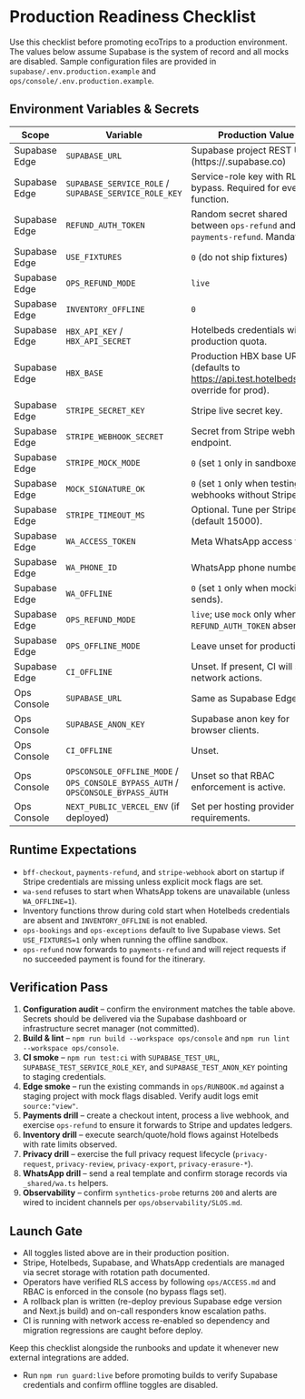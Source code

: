 # Production Readiness Checklist

Use this checklist before promoting ecoTrips to a production environment. The values below assume Supabase is the system of record and all mocks are disabled. Sample configuration files are provided in `supabase/.env.production.example` and `ops/console/.env.production.example`.

## Environment Variables & Secrets
| Scope | Variable | Production Value |
| ----- | -------- | ---------------- |
| Supabase Edge | `SUPABASE_URL` | Supabase project REST URL (https://<project>.supabase.co) |
| Supabase Edge | `SUPABASE_SERVICE_ROLE` / `SUPABASE_SERVICE_ROLE_KEY` | Service-role key with RLS bypass. Required for every function. |
| Supabase Edge | `REFUND_AUTH_TOKEN` | Random secret shared between `ops-refund` and `payments-refund`. Mandatory. |
| Supabase Edge | `USE_FIXTURES` | `0` (do not ship fixtures) |
| Supabase Edge | `OPS_REFUND_MODE` | `live` |
| Supabase Edge | `INVENTORY_OFFLINE` | `0` |
| Supabase Edge | `HBX_API_KEY` / `HBX_API_SECRET` | Hotelbeds credentials with production quota. |
| Supabase Edge | `HBX_BASE` | Production HBX base URL (defaults to https://api.test.hotelbeds.com; override for prod). |
| Supabase Edge | `STRIPE_SECRET_KEY` | Stripe live secret key. |
| Supabase Edge | `STRIPE_WEBHOOK_SECRET` | Secret from Stripe webhook endpoint. |
| Supabase Edge | `STRIPE_MOCK_MODE` | `0` (set `1` only in sandboxes). |
| Supabase Edge | `MOCK_SIGNATURE_OK` | `0` (set `1` only when testing webhooks without Stripe). |
| Supabase Edge | `STRIPE_TIMEOUT_MS` | Optional. Tune per Stripe SLA (default 15000). |
| Supabase Edge | `WA_ACCESS_TOKEN` | Meta WhatsApp access token. |
| Supabase Edge | `WA_PHONE_ID` | WhatsApp phone number ID. |
| Supabase Edge | `WA_OFFLINE` | `0` (set `1` only when mocking sends). |
| Supabase Edge | `OPS_REFUND_MODE` | `live`; use `mock` only when `REFUND_AUTH_TOKEN` absent. |
| Supabase Edge | `OPS_OFFLINE_MODE` | Leave unset for production. |
| Supabase Edge | `CI_OFFLINE` | Unset. If present, CI will skip network actions.
| Ops Console | `SUPABASE_URL` | Same as Supabase Edge. |
| Ops Console | `SUPABASE_ANON_KEY` | Supabase anon key for browser clients. |
| Ops Console | `CI_OFFLINE` | Unset. |
| Ops Console | `OPSCONSOLE_OFFLINE_MODE` / `OPS_CONSOLE_BYPASS_AUTH` / `OPSCONSOLE_BYPASS_AUTH` | Unset so that RBAC enforcement is active. |
| Ops Console | `NEXT_PUBLIC_VERCEL_ENV` (if deployed) | Set per hosting provider requirements. |

## Runtime Expectations
- `bff-checkout`, `payments-refund`, and `stripe-webhook` abort on startup if Stripe credentials are missing unless explicit mock flags are set.
- `wa-send` refuses to start when WhatsApp tokens are unavailable (unless `WA_OFFLINE=1`).
- Inventory functions throw during cold start when Hotelbeds credentials are absent and `INVENTORY_OFFLINE` is not enabled.
- `ops-bookings` and `ops-exceptions` default to live Supabase views. Set `USE_FIXTURES=1` only when running the offline sandbox.
- `ops-refund` now forwards to `payments-refund` and will reject requests if no succeeded payment is found for the itinerary.

## Verification Pass
1. **Configuration audit** – confirm the environment matches the table above. Secrets should be delivered via the Supabase dashboard or infrastructure secret manager (not committed).
2. **Build & lint** – `npm run build --workspace ops/console` and `npm run lint --workspace ops/console`.
3. **CI smoke** – `npm run test:ci` with `SUPABASE_TEST_URL`, `SUPABASE_TEST_SERVICE_ROLE_KEY`, and `SUPABASE_TEST_ANON_KEY` pointing to staging credentials.
4. **Edge smoke** – run the existing commands in `ops/RUNBOOK.md` against a staging project with mock flags disabled. Verify audit logs emit `source:"view"`.
5. **Payments drill** – create a checkout intent, process a live webhook, and exercise `ops-refund` to ensure it forwards to Stripe and updates ledgers.
6. **Inventory drill** – execute search/quote/hold flows against Hotelbeds with rate limits observed.
7. **Privacy drill** – exercise the full privacy request lifecycle (`privacy-request`, `privacy-review`, `privacy-export`, `privacy-erasure-*`).
8. **WhatsApp drill** – send a real template and confirm storage records via `_shared/wa.ts` helpers.
9. **Observability** – confirm `synthetics-probe` returns `200` and alerts are wired to incident channels per `ops/observability/SLOS.md`.

## Launch Gate
- All toggles listed above are in their production position.
- Stripe, Hotelbeds, Supabase, and WhatsApp credentials are managed via secret storage with rotation path documented.
- Operators have verified RLS access by following `ops/ACCESS.md` and RBAC is enforced in the console (no bypass flags set).
- A rollback plan is written (re-deploy previous Supabase edge version and Next.js build) and on-call responders know escalation paths.
- CI is running with network access re-enabled so dependency and migration regressions are caught before deploy.

Keep this checklist alongside the runbooks and update it whenever new external integrations are added.

- Run `npm run guard:live` before promoting builds to verify Supabase credentials and confirm offline toggles are disabled.

